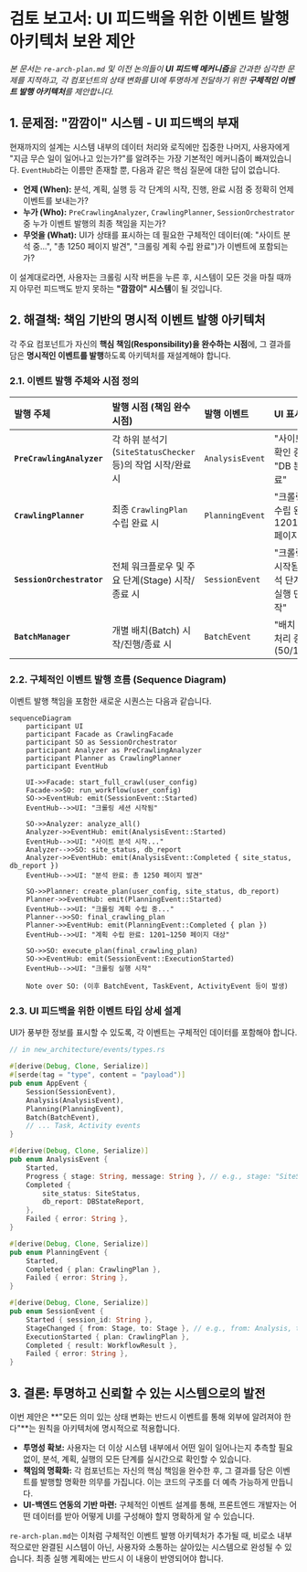 # 검토 보고서: UI 피드백을 위한 이벤트 발행 아키텍처 보완 제안

*본 문서는 `re-arch-plan.md` 및 이전 논의들이 **UI 피드백 메커니즘**을 간과한 심각한 문제를 지적하고, 각 컴포넌트의 상태 변화를 UI에 투명하게 전달하기 위한 **구체적인 이벤트 발행 아키텍처**를 제안합니다.*

## 1. 문제점: "깜깜이" 시스템 - UI 피드백의 부재

현재까지의 설계는 시스템 내부의 데이터 처리와 로직에만 집중한 나머지, 사용자에게 "지금 무슨 일이 일어나고 있는가?"를 알려주는 가장 기본적인 메커니즘이 빠져있습니다. `EventHub`라는 이름만 존재할 뿐, 다음과 같은 핵심 질문에 대한 답이 없습니다.

*   **언제 (When):** 분석, 계획, 실행 등 각 단계의 시작, 진행, 완료 시점 중 정확히 언제 이벤트를 보내는가?
*   **누가 (Who):** `PreCrawlingAnalyzer`, `CrawlingPlanner`, `SessionOrchestrator` 중 누가 이벤트 발행의 최종 책임을 지는가?
*   **무엇을 (What):** UI가 상태를 표시하는 데 필요한 구체적인 데이터(예: "사이트 분석 중...", "총 1250 페이지 발견", "크롤링 계획 수립 완료")가 이벤트에 포함되는가?

이 설계대로라면, 사용자는 크롤링 시작 버튼을 누른 후, 시스템이 모든 것을 마칠 때까지 아무런 피드백도 받지 못하는 **"깜깜이" 시스템**이 될 것입니다.

## 2. 해결책: 책임 기반의 명시적 이벤트 발행 아키텍처

각 주요 컴포넌트가 자신의 **핵심 책임(Responsibility)을 완수하는 시점**에, 그 결과를 담은 **명시적인 이벤트를 발행**하도록 아키텍처를 재설계해야 합니다.

### 2.1. 이벤트 발행 주체와 시점 정의

| 발행 주체 | 발행 시점 (책임 완수 시점) | 발행 이벤트 | UI 표시 예시 |
| :--- | :--- | :--- | :--- |
| **`PreCrawlingAnalyzer`** | 각 하위 분석기(`SiteStatusChecker` 등)의 작업 시작/완료 시 | `AnalysisEvent` | "사이트 상태 확인 중...", "DB 분석 완료" |
| **`CrawlingPlanner`** | 최종 `CrawlingPlan` 수립 완료 시 | `PlanningEvent` | "크롤링 계획 수립 완료: 1201~1250 페이지 대상" |
| **`SessionOrchestrator`** | 전체 워크플로우 및 주요 단계(Stage) 시작/종료 시 | `SessionEvent` | "크롤링 세션 시작됨", "분석 단계 완료, 실행 단계 시작" |
| **`BatchManager`** | 개별 배치(Batch) 시작/진행/종료 시 | `BatchEvent` | "배치 1/10 처리 중 (50/100)" |

### 2.2. 구체적인 이벤트 발행 흐름 (Sequence Diagram)

이벤트 발행 책임을 포함한 새로운 시퀀스는 다음과 같습니다.

```mermaid
sequenceDiagram
    participant UI
    participant Facade as CrawlingFacade
    participant SO as SessionOrchestrator
    participant Analyzer as PreCrawlingAnalyzer
    participant Planner as CrawlingPlanner
    participant EventHub

    UI->>Facade: start_full_crawl(user_config)
    Facade->>SO: run_workflow(user_config)
    SO->>EventHub: emit(SessionEvent::Started)
    EventHub-->>UI: "크롤링 세션 시작됨"

    SO->>Analyzer: analyze_all()
    Analyzer->>EventHub: emit(AnalysisEvent::Started)
    EventHub-->>UI: "사이트 분석 시작..."
    Analyzer-->>SO: site_status, db_report
    Analyzer->>EventHub: emit(AnalysisEvent::Completed { site_status, db_report })
    EventHub-->>UI: "분석 완료: 총 1250 페이지 발견"

    SO->>Planner: create_plan(user_config, site_status, db_report)
    Planner->>EventHub: emit(PlanningEvent::Started)
    EventHub-->>UI: "크롤링 계획 수립 중..."
    Planner-->>SO: final_crawling_plan
    Planner->>EventHub: emit(PlanningEvent::Completed { plan })
    EventHub-->>UI: "계획 수립 완료: 1201~1250 페이지 대상"

    SO->>SO: execute_plan(final_crawling_plan)
    SO->>EventHub: emit(SessionEvent::ExecutionStarted)
    EventHub-->>UI: "크롤링 실행 시작"
    
    Note over SO: (이후 BatchEvent, TaskEvent, ActivityEvent 등이 발생)
```

### 2.3. UI 피드백을 위한 이벤트 타입 상세 설계

UI가 풍부한 정보를 표시할 수 있도록, 각 이벤트는 구체적인 데이터를 포함해야 합니다.

```rust
// in new_architecture/events/types.rs

#[derive(Debug, Clone, Serialize)]
#[serde(tag = "type", content = "payload")]
pub enum AppEvent {
    Session(SessionEvent),
    Analysis(AnalysisEvent),
    Planning(PlanningEvent),
    Batch(BatchEvent),
    // ... Task, Activity events
}

#[derive(Debug, Clone, Serialize)]
pub enum AnalysisEvent {
    Started,
    Progress { stage: String, message: String }, // e.g., stage: "SiteStatus", message: "Checking last page..."
    Completed { 
        site_status: SiteStatus,
        db_report: DBStateReport,
    },
    Failed { error: String },
}

#[derive(Debug, Clone, Serialize)]
pub enum PlanningEvent {
    Started,
    Completed { plan: CrawlingPlan },
    Failed { error: String },
}

#[derive(Debug, Clone, Serialize)]
pub enum SessionEvent {
    Started { session_id: String },
    StageChanged { from: Stage, to: Stage }, // e.g., from: Analysis, to: Execution
    ExecutionStarted { plan: CrawlingPlan },
    Completed { result: WorkflowResult },
    Failed { error: String },
}
```

## 3. 결론: 투명하고 신뢰할 수 있는 시스템으로의 발전

이번 제안은 **"모든 의미 있는 상태 변화는 반드시 이벤트를 통해 외부에 알려져야 한다"**는 원칙을 아키텍처에 명시적으로 적용합니다.

*   **투명성 확보:** 사용자는 더 이상 시스템 내부에서 어떤 일이 일어나는지 추측할 필요 없이, 분석, 계획, 실행의 모든 단계를 실시간으로 확인할 수 있습니다.
*   **책임의 명확화:** 각 컴포넌트는 자신의 핵심 책임을 완수한 후, 그 결과를 담은 이벤트를 발행할 명확한 의무를 가집니다. 이는 코드의 구조를 더 예측 가능하게 만듭니다.
*   **UI-백엔드 연동의 기반 마련:** 구체적인 이벤트 설계를 통해, 프론트엔드 개발자는 어떤 데이터를 받아 어떻게 UI를 구성해야 할지 명확하게 알 수 있습니다.

`re-arch-plan.md`는 이처럼 구체적인 이벤트 발행 아키텍처가 추가될 때, 비로소 내부적으로만 완결된 시스템이 아닌, 사용자와 소통하는 살아있는 시스템으로 완성될 수 있습니다. 최종 실행 계획에는 반드시 이 내용이 반영되어야 합니다.